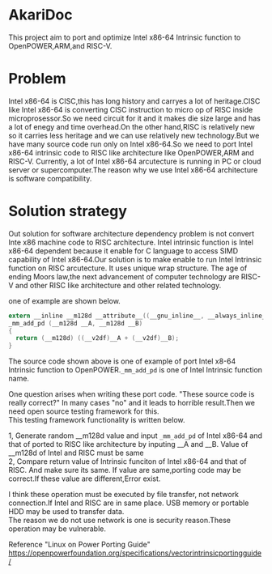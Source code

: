 # AkariDoc
This project aim to port and optimize Intel x86-64 Intrinsic function to OpenPOWER,ARM,and RISC-V. 

# Problem
 Intel x86-64 is CISC,this has long history and carryes a lot of heritage.CISC like Intel x86-64 is converting CISC instruction to micro op of RISC inside microprosessor.So we need circuit for it and it makes die size large and has a lot of enegy and time overhead.On the other hand,RISC is relatively new so it carries less heritage and we can use relatively new technology.But we have many source code run only on Intel x86-64.So we need to port Intel x86-64 intrinsic code to RISC like architecture like OpenPOWER,ARM and RISC-V.
 Currently, a lot of Intel x86-64 arcutecture is running in PC or cloud server or supercomputer.The reason why we use Intel x86-64 architecture is software compatibility.

# Solution strategy
 Out solution for software architecture dependency problem is not convert Inte x86 machine code to RISC architecture. Intel intrinsic function is Intel x86-64 dependent because it enable for C language to access SIMD capability of Intel x86-64.Our solution is to make enable to run Intel Intrinsic function on RISC arcutecture. It uses unique wrap structure. The age of ending Moors law,the next advancement of computer technology are RISC-V and other RISC like architecture and other related technology.

 one of example are shown below.
 
 ```c
extern __inline __m128d __attribute__((__gnu_inline__, __always_inline__,__artificial__))
_mm_add_pd (__m128d __A, __m128d __B)
{
   return (__m128d) ((__v2df)__A + (__v2df)__B);
}
```

The source code shown above is one of example of port Intel x8-64 Intrinsic function to OpenPOWER.`_mm_add_pd` is one of Intel Intrinsic function name.

One question arises when writing these port code. "These source code is really correct?" In many cases "no" and it leads to horrible result.Then we need open source testing framework for this.  
This testing framework functionality is written below.  

1, Generate random __m128d value and input `_mm_add_pd` of Intel x86-64 and that of ported to RISC like architecture by inputing __A and __B. Value of __m128d of Intel and RISC must be same  
2, Compare return value of Intrinsic funciton of Intel x86-64 and that of RISC. And make sure its same. If value are same,porting code may be correct.If these value are different,Error exist.  

I think these operation must be executed by file transfer, not network connection.If Intel and RISC are in same place. USB memory or portable HDD may be used to transfer data.  
The reason we do not use network is one is security reason.These operation may be vulnerable.  


Reference
"Linux on Power Porting Guide"  
https://openpowerfoundation.org/specifications/vectorintrinsicportingguide/
